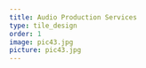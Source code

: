 ```yaml
---
title: Audio Production Services
type: tile_design
order: 1
image: pic43.jpg
picture: pic43.jpg
---
```

